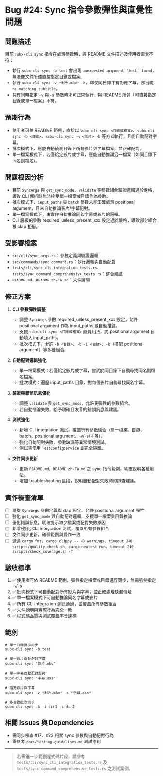 # Bug #24: Sync 指令參數彈性與直覺性問題

## 問題描述

目前 `subx-cli sync` 指令在處理參數時，與 README 文件描述及使用者直覺不符：

- 執行 `subx-cli sync -b test` 會出現 `unexpected argument 'test' found`，無法像文件所述直接指定目錄或檔案。
- 執行 `subx-cli sync -v "影片.mkv" -b`，即使同目錄下有對應字幕，卻出現 `no matching subtitle`。
- 只有同時指定 `-v` 與 `-s` 參數時才可正常執行，與 README 所述「可直接指定目錄或單一檔案」不符。

## 預期行為

- 使用者可依 README 範例，直接以 `subx-cli sync <目錄或檔案>`、`subx-cli sync -b <目錄>`、`subx-cli sync -v <影片> -b` 等方式執行，且能自動配對字幕。
- 批次模式下，應能自動偵測目錄下所有影片與字幕檔案，並正確配對。
- 單一檔案模式下，若僅給定影片或字幕，應能自動推論另一檔案（如同目錄下同名副檔名）。

## 問題根因分析

- 目前 `SyncArgs` 與 `get_sync_mode`、`validate` 等參數組合驗證邏輯過於嚴格，導致 CLI 解析時無法接受單一檔案或目錄作為參數。
- 批次模式下，`input_paths` 與 `batch` 參數未能正確處理 positional argument，且未自動推論影片/字幕配對。
- 單一檔案模式下，未實作自動推論同名字幕或影片的邏輯。
- CLI 層級的參數 required_unless_present_xxx 設定過於嚴格，導致部分組合被 clap 拒絕。

## 受影響檔案

- `src/cli/sync_args.rs`：參數定義與驗證邏輯
- `src/commands/sync_command.rs`：執行邏輯與自動配對
- `tests/cli/sync_cli_integration_tests.rs`、`tests/sync_command_comprehensive_tests.rs`：整合測試
- `README.md`、`README.zh-TW.md`：文件說明

## 修正方案

1. **CLI 參數彈性調整**
   - 調整 `SyncArgs` 參數 required_unless_present_xxx 設定，允許 positional argument 作為 input_paths 或自動推論。
   - 支援 `subx-cli sync <目錄或檔案>` 直覺用法，將 positional argument 自動填入 input_paths。
   - 批次模式下，允許 `-b <目錄>`、`-b -i <目錄>`、`-b`（搭配 positional argument）等多種組合。

2. **自動配對邏輯強化**
   - 單一檔案模式：若僅給定影片或字幕，嘗試於同目錄下自動尋找同名副檔名檔案。
   - 批次模式：遍歷 input_paths 目錄，對每個影片自動尋找同名字幕。

3. **驗證與錯誤訊息優化**
   - 調整 `validate` 與 `get_sync_mode`，允許更彈性的參數組合。
   - 若自動推論失敗，給予明確且友善的錯誤訊息與建議。

4. **測試強化**
   - 新增 CLI integration 測試，覆蓋所有參數組合（單一檔案、目錄、batch、positional argument、-v/-s/-i 等）。
   - 強化自動配對失敗、參數缺漏等異常情境測試。
   - 測試需使用 `TestConfigService` 並完全隔離。

5. **文件同步更新**
   - 更新 `README.md`、`README.zh-TW.md` 之 sync 指令範例，明確說明各種用法。
   - 增加 troubleshooting 區段，說明自動配對失敗時的排查建議。

## 實作檢查清單

- [ ] 調整 `SyncArgs` 參數定義與 clap 設定，允許 positional argument 彈性
- [ ] 強化 `get_sync_mode` 與自動配對邏輯，支援單一檔案與目錄推論
- [ ] 優化錯誤訊息，明確提示缺少檔案或配對失敗原因
- [ ] 新增/強化 CLI integration 測試，覆蓋所有參數組合
- [ ] 文件同步更新，確保範例與實作一致
- [ ] 通過 `cargo fmt`、`cargo clippy -- -D warnings`、`timeout 240 scripts/quality_check.sh`、`cargo nextest run`、`timeout 240 scripts/check_coverage.sh -T`

## 驗收標準

1. ✅ 使用者可依 README 範例，彈性指定檔案或目錄進行同步，無需強制指定 -v/-s
2. ✅ 批次模式下可自動配對所有影片與字幕，並正確處理缺漏情境
3. ✅ 單一檔案模式下可自動推論同名字幕或影片
4. ✅ 所有 CLI integration 測試通過，並覆蓋所有參數組合
5. ✅ 文件說明與實際行為完全一致
6. ✅ 程式碼品質與測試覆蓋率皆達標

## 範例

```shell
# 單一目錄批次同步
subx-cli sync -b test

# 單一影片自動配對字幕
subx-cli sync "影片.mkv"

# 單一字幕自動配對影片
subx-cli sync "字幕.ass"

# 指定影片與字幕
subx-cli sync -v "影片.mkv" -s "字幕.ass"

# 多目錄批次同步
subx-cli sync -b -i dir1 -i dir2
```

## 相關 Issues 與 Dependencies

- 需同步檢查 #17、#23 相關 sync 參數與自動配對行為
- 需參考 `docs/testing-guidelines.md` 測試原則

---

> 若需進一步範例程式碼片段，請參考 `tests/cli/sync_cli_integration_tests.rs` 及 `tests/sync_command_comprehensive_tests.rs` 之測試案例。
